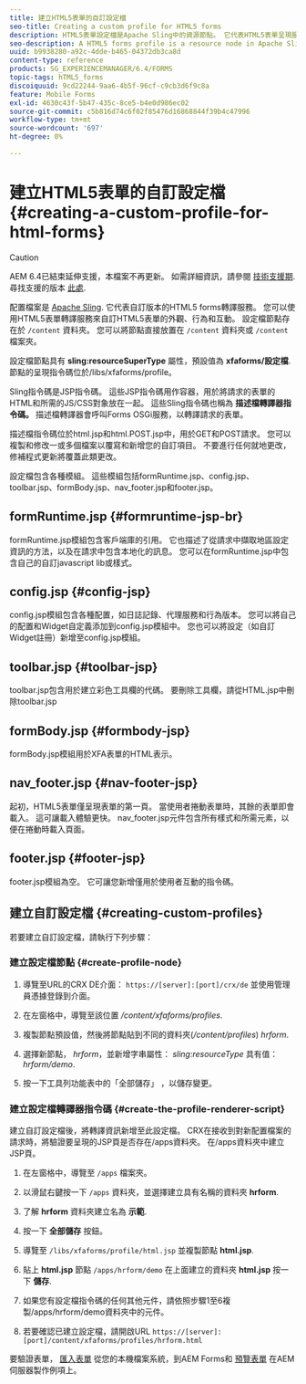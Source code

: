 ```yaml
---
title: 建立HTML5表單的自訂設定檔
seo-title: Creating a custom profile for HTML5 forms
description: HTML5表單設定檔是Apache Sling中的資源節點。 它代表HTML5表單呈現服務的自訂版本。
seo-description: A HTML5 forms profile is a resource node in Apache Sling. It represents a customized version of HTML5 forms Render service.
uuid: b9938280-a92c-4dde-b465-04372db3ca8d
content-type: reference
products: SG_EXPERIENCEMANAGER/6.4/FORMS
topic-tags: hTML5_forms
discoiquuid: 9cd22244-9aa6-4b5f-96cf-c9cb3d6f9c8a
feature: Mobile Forms
exl-id: 4630c43f-5b47-435c-8ce5-b4e0d986ec02
source-git-commit: c5b816d74c6f02f85476d16868844f39b4c47996
workflow-type: tm+mt
source-wordcount: '697'
ht-degree: 0%

---
```


# 建立HTML5表單的自訂設定檔 {#creating-a-custom-profile-for-html-forms}

>[!CAUTION]
>
>AEM 6.4已結束延伸支援，本檔案不再更新。 如需詳細資訊，請參閱 [技術支援期](https://helpx.adobe.com//tw/support/programs/eol-matrix.html). 尋找支援的版本 [此處](https://experienceleague.adobe.com/docs/).

配置檔案是 [Apache Sling](https://sling.apache.org/). 它代表自訂版本的HTML5 forms轉譯服務。 您可以使用HTML5表單轉譯服務來自訂HTML5表單的外觀、行為和互動。 設定檔節點存在於 `/content` 資料夾。 您可以將節點直接放置在 `/content` 資料夾或 `/content` 檔案夾。

設定檔節點具有 **sling:resourceSuperType** 屬性，預設值為 **xfaforms/設定檔**. 節點的呈現指令碼位於/libs/xfaforms/profile。

Sling指令碼是JSP指令碼。 這些JSP指令碼用作容器，用於將請求的表單的HTML和所需的JS/CSS對象放在一起。 這些Sling指令碼也稱為 **描述檔轉譯器指令碼。** 描述檔轉譯器會呼叫Forms OSGi服務，以轉譯請求的表單。

描述檔指令碼位於html.jsp和html.POST.jsp中，用於GET和POST請求。 您可以複製和修改一或多個檔案以覆寫和新增您的自訂項目。 不要進行任何就地更改，修補程式更新將覆蓋此類更改。

設定檔包含各種模組。 這些模組包括formRuntime.jsp、config.jsp、toolbar.jsp、formBody.jsp、nav_footer.jsp和footer.jsp。

## formRuntime.jsp {#formruntime-jsp-br}

formRuntime.jsp模組包含客戶端庫的引用。 它也描述了從請求中擷取地區設定資訊的方法，以及在請求中包含本地化的訊息。 您可以在formRuntime.jsp中包含自己的自訂javascript lib或樣式。

## config.jsp {#config-jsp}

config.jsp模組包含各種配置，如日誌記錄、代理服務和行為版本。 您可以將自己的配置和Widget自定義添加到config.jsp模組中。 您也可以將設定（如自訂Widget註冊）新增至config.jsp模組。

## toolbar.jsp {#toolbar-jsp}

toolbar.jsp包含用於建立彩色工具欄的代碼。 要刪除工具欄，請從HTML.jsp中刪除toolbar.jsp

## formBody.jsp {#formbody-jsp}

formBody.jsp模組用於XFA表單的HTML表示。

## nav_footer.jsp {#nav-footer-jsp}

起初，HTML5表單僅呈現表單的第一頁。 當使用者捲動表單時，其餘的表單即會載入。 這可讓載入體驗更快。 nav_footer.jsp元件包含所有樣式和所需元素，以便在捲動時載入頁面。

## footer.jsp {#footer-jsp}

footer.jsp模組為空。 它可讓您新增僅用於使用者互動的指令碼。

## 建立自訂設定檔 {#creating-custom-profiles}

若要建立自訂設定檔，請執行下列步驟：

### 建立設定檔節點 {#create-profile-node}

1. 導覽至URL的CRX DE介面： `https://[server]:[port]/crx/de` 並使用管理員憑據登錄到介面。

1. 在左窗格中，導覽至該位置 */content/xfaforms/profiles*.

1. 複製節點預設值，然後將節點貼到不同的資料夾(*/content/profiles*) *hrform*.

1. 選擇新節點， *hrform*，並新增字串屬性： *sling:resourceType* 具有值： *hrform/demo*.

1. 按一下工具列功能表中的「全部儲存」 ，以儲存變更。

### 建立設定檔轉譯器指令碼 {#create-the-profile-renderer-script}

建立自訂設定檔後，將轉譯資訊新增至此設定檔。 CRX在接收到對新配置檔案的請求時，將驗證要呈現的JSP頁是否存在/apps資料夾。 在/apps資料夾中建立JSP頁。

1. 在左窗格中，導覽至 `/apps` 檔案夾。
1. 以滑鼠右鍵按一下 `/apps` 資料夾，並選擇建立具有名稱的資料夾 **hrform**.
1. 了解 **hrform** 資料夾建立名為 **示範**.
1. 按一下 **全部儲存** 按鈕。
1. 導覽至 `/libs/xfaforms/profile/html.jsp` 並複製節點 **html.jsp**.
1. 貼上 **html.jsp** 節點 `/apps/hrform/demo` 在上面建立的資料夾 **html.jsp** 按一下 **儲存**.
1. 如果您有設定檔指令碼的任何其他元件，請依照步驟1至6複製/apps/hrform/demo資料夾中的元件。

1. 若要確認已建立設定檔，請開啟URL `https://[server]:[port]/content/xfaforms/profiles/hrform.html`

要驗證表單， [匯入表單](/help/forms/using/get-xdp-pdf-documents-aem.md) 從您的本機檔案系統，到AEM Forms和 [預覽表單](/help/forms/using/previewing-forms.md) 在AEM伺服器製作例項上。
